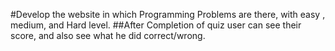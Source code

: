 #Develop the website in which Programming Problems are there, with easy , medium, and Hard level.
##After Completion of quiz user can see their score, and also see what he did correct/wrong.

